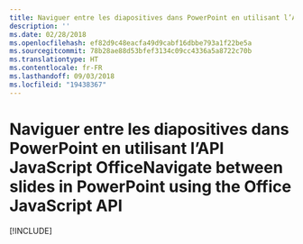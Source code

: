 ```yaml
---
title: Naviguer entre les diapositives dans PowerPoint en utilisant l’API JavaScript Office
description: ''
ms.date: 02/28/2018
ms.openlocfilehash: ef82d9c48eacfa49d9cabf16dbbe793a1f22be5a
ms.sourcegitcommit: 78b28ae88d53bfef3134c09cc4336a5a8722c70b
ms.translationtype: HT
ms.contentlocale: fr-FR
ms.lasthandoff: 09/03/2018
ms.locfileid: "19438367"
---
```

# <a name="navigate-between-slides-in-powerpoint-using-the-office-javascript-api"></a><span data-ttu-id="47c0e-102">Naviguer entre les diapositives dans PowerPoint en utilisant l’API JavaScript Office</span><span class="sxs-lookup"><span data-stu-id="47c0e-102">Navigate between slides in PowerPoint using the Office JavaScript API</span></span>

[!INCLUDE[](../includes/powerpoint-tutorial-navigate-slides.md)]